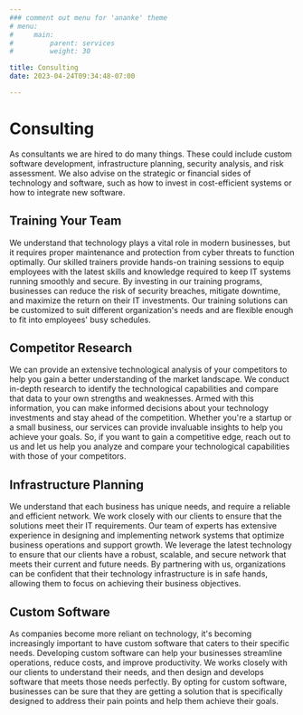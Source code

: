 ```yaml
---
### comment out menu for 'ananke' theme
# menu:
#     main:
#         parent: services
#         weight: 30

title: Consulting
date: 2023-04-24T09:34:48-07:00

---
```

# Consulting

As consultants we are hired to do many things. These could include custom software development, infrastructure planning, security analysis, and risk assessment. We also advise on the strategic or financial sides of technology and software, such as how to invest in cost-efficient systems or how to integrate new software.

## Training Your Team

We understand that technology plays a vital role in modern businesses, but it requires proper maintenance and protection from cyber threats to function optimally. Our skilled trainers provide hands-on training sessions to equip employees with the latest skills and knowledge required to keep IT systems running smoothly and secure. By investing in our training programs, businesses can reduce the risk of security breaches, mitigate downtime, and maximize the return on their IT investments. Our training solutions can be customized to suit different organization's needs and are flexible enough to fit into employees' busy schedules.

## Competitor Research

We can provide an extensive technological analysis of your competitors to help you gain a better understanding of the market landscape. We conduct in-depth research to identify the technological capabilities and compare that data to your own strengths and weaknesses. Armed with this information, you can make informed decisions about your technology investments and stay ahead of the competition. Whether you're a startup or a small business, our services can provide invaluable insights to help you achieve your goals. So, if you want to gain a competitive edge, reach out to us and let us help you analyze and compare your technological capabilities with those of your competitors.

## Infrastructure Planning

We understand that each business has unique needs, and require a reliable and efficient network. We work closely with our clients to ensure that the solutions meet their IT requirements. Our team of experts has extensive experience in designing and implementing network systems that optimize business operations and support growth. We leverage the latest technology to ensure that our clients have a robust, scalable, and secure network that meets their current and future needs. By partnering with us, organizations can be confident that their technology infrastructure is in safe hands, allowing them to focus on achieving their business objectives.

## Custom Software

As companies become more reliant on technology, it's becoming increasingly important to have custom software that caters to their specific needs. Developing custom software can help your businesses streamline operations, reduce costs, and improve productivity. We works closely with our clients to understand their needs, and then design and develops software that meets those needs perfectly. By opting for custom software, businesses can be sure that they are getting a solution that is specifically designed to address their pain points and help them achieve their goals.